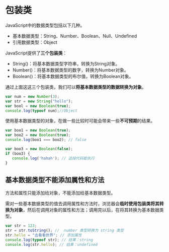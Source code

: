 # 包装类

JavaScript中的数据类型包括以下几种。

- 基本数据类型：String、Number、Boolean、Null、Undefined
- 引用数据类型：Object

JavaScript提供了**三个包装类**：

- String()：将基本数据类型字符串，转换为String对象。
- Number()：将基本数据类型的数字，转换为Number对象。
- Boolean()：将基本数据类型的布尔值，转换为Boolean对象。

通过上面这这三个包装类，我们可以**将基本数据类型的数据转换为对象**。

```js
var num = new Number(3);
var str = new String("hello");
var bool = new Boolean(true);
console.log(typeof num);//Object
```

使用基本数据类型的对象，在做一些比较时可能会带来一些**不可预期**的结果。

```js
var boo1 = new Boolean(true);
var boo2 = new Boolean(true);
console.log(boo1 === boo2); // false

var boo3 = new Boolean(false);
if (boo3) {
   console.log('hahah'); // 这段代码能执行
}
```

## 基本数据类型不能添加属性和方法

方法和属性只能添加给对象，不能添加给基本数据类型。

需对一些基本数据类型的值去调用属性和方法时，浏览器会**临时使用包装类将其转换为对象**，然后在调用对象的属性和方法；调用完以后，在将其转换为基本数据类型。

```js
var str = 123;
str = str.toString(); //  number 类型转换为 string 类型
str.hello = "去看看世界"; // 添加属性
console.log(typeof str); // 结果：string
console.log(str.hello); // 结果：undefined
```
